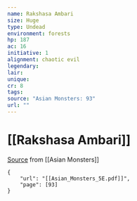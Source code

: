 ```yaml
---
name: Rakshasa Ambari
size: Huge
type: Undead
environment: forests
hp: 187
ac: 16
initiative: 1
alignment: chaotic evil
legendary: 
lair: 
unique: 
cr: 8
tags: 
source: "Asian Monsters: 93"
url: ""
---
```

# [[Rakshasa Ambari]]

[Source](zotero://open-pdf/library/items/2YJ39RUI?page=93) from [[Asian Monsters]]

```pdf
{
	"url": "[[Asian_Monsters_5E.pdf]]",
	"page": [93]
}
```

